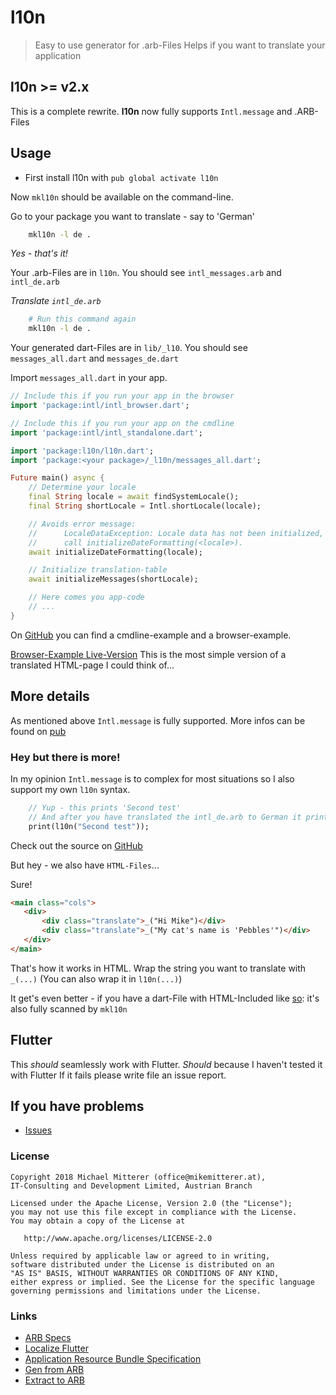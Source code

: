 # l10n 
> Easy to use generator for .arb-Files 
> Helps if you want to translate your application

## l10n >= v2.x
This is a complete rewrite. **l10n** now fully supports `Intl.message` and .ARB-Files

## Usage

   - First install l10n with `pub global activate l10n`
   
Now `mkl10n` should be available on the command-line.

Go to your package you want to translate - say to 'German'

```bash
    mkl10n -l de .
```

*Yes - that's it!*

Your .arb-Files are in `l10n`. You should see `intl_messages.arb` and `intl_de.arb`

*Translate `intl_de.arb`*

```bash
    # Run this command again
    mkl10n -l de .
```

Your generated dart-Files are in `lib/_l10`. You should see `messages_all.dart` and `messages_de.dart`

Import `messages_all.dart` in your app.

```dart
// Include this if you run your app in the browser
import 'package:intl/intl_browser.dart';

// Include this if you run your app on the cmdline
import 'package:intl/intl_standalone.dart';

import 'package:l10n/l10n.dart';
import 'package:<your package>/_l10n/messages_all.dart';

Future main() async {
    // Determine your locale
    final String locale = await findSystemLocale();
    final String shortLocale = Intl.shortLocale(locale);

    // Avoids error message:
    //      LocaleDataException: Locale data has not been initialized,
    //      call initializeDateFormatting(<locale>).
    await initializeDateFormatting(locale);

    // Initialize translation-table
    await initializeMessages(shortLocale);

    // Here comes you app-code
    // ...
}
```

On [GitHub](https://github.com/MikeMitterer/dart-l10n-gettext/tree/master/example) you can find a
cmdline-example and a browser-example.

[Browser-Example Live-Version](http://l10n4dart.example.mikemitterer.at/)
This is the most simple version of a translated HTML-page I could think of...

## More details
As mentioned above `Intl.message` is fully supported. More infos can be found on [pub](https://pub.dartlang.org/packages/intl#messages)

### Hey but there is more!
In my opinion `Intl.message` is to complex for most situations so I also support my own `l10n` syntax.

```dart
    // Yup - this prints 'Second test'
    // And after you have translated the intl_de.arb to German it print 'Zweiter Test' 
    print(l10n("Second test"));
```

Check out the source on [GitHub](https://github.com/MikeMitterer/dart-l10n-gettext/blob/master/example/cmdline/bin/cmdline.dart)  

But hey - we also have `HTML-Files`...

Sure!
```html 
<main class="cols">
   <div>
       <div class="translate">_("Hi Mike")</div>
       <div class="translate">_("My cat's name is 'Pebbles'")</div>
   </div>
</main>
```
That's how it works in HTML. Wrap the string you want to translate with `_(...)` 
(You can also wrap it in `l10n(...)`)

It get's even better - if you have a dart-File with HTML-Included like [so](https://github.com/MikeMitterer/dart-l10n-gettext/blob/master/test/unit/_resources/test-l10n-login.dart#L93-L130):
it's also fully scanned by `mkl10n` 

## Flutter
This *should* seamlessly work with Flutter. *Should* because I haven't tested it with Flutter
If it fails please write file an issue report.   

## If you have problems
* [Issues](https://github.com/MikeMitterer/dart-l10n-gettext/issues)

### License

    Copyright 2018 Michael Mitterer (office@mikemitterer.at), 
    IT-Consulting and Development Limited, Austrian Branch

    Licensed under the Apache License, Version 2.0 (the "License");
    you may not use this file except in compliance with the License.
    You may obtain a copy of the License at

       http://www.apache.org/licenses/LICENSE-2.0

    Unless required by applicable law or agreed to in writing, 
    software distributed under the License is distributed on an 
    "AS IS" BASIS, WITHOUT WARRANTIES OR CONDITIONS OF ANY KIND, 
    either express or implied. See the License for the specific language 
    governing permissions and limitations under the License.
    
    
### Links

   - [ARB Specs](https://github.com/googlei18n/app-resource-bundle/wiki/ApplicationResourceBundleSpecification)
   - [Localize Flutter](https://proandroiddev.com/flutter-localization-step-by-step-30f95d06018d)    
   - [Application Resource Bundle Specification](https://github.com/googlei18n/app-resource-bundle/wiki/ApplicationResourceBundleSpecification)
   - [Gen from ARB](https://github.com/dart-lang/intl_translation/blob/master/bin/generate_from_arb.dart)
   - [Extract to ARB](https://github.com/dart-lang/intl_translation/blob/master/bin/extract_to_arb.dart)
   

